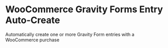 # WooCommerce Gravity Forms Entry Auto-Create
Automatically create one or more Gravity Form entries with a WooCommerce purchase
